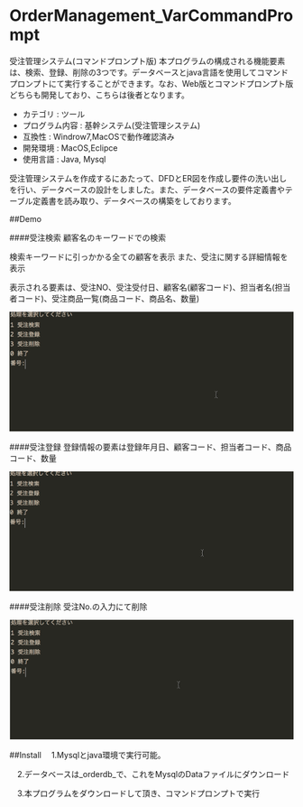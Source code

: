 # OrderManagement_VarCommandPrompt

受注管理システム(コマンドプロンプト版)
本プログラムの構成される機能要素は、検索、登録、削除の3つです。データベースとjava言語を使用してコマンドプロンプトにて実行することができます。なお、Web版とコマンドプロンプト版どちらも開発しており、こちらは後者となります。


* カテゴリ : ツール
* プログラム内容 : 基幹システム(受注管理システム)
* 互換性 : Windrow7,MacOSで動作確認済み 
* 開発環境 : MacOS,Eclipce
* 使用言語 : Java, Mysql


受注管理システムを作成するにあたって、DFDとER図を作成し要件の洗い出しを行い、データベースの設計をしました。また、データベースの要件定義書やテーブル定義書を読み取り、データベースの構築をしております。

##Demo

####受注検索
顧客名のキーワードでの検索

検索キーワードに引っかかる全ての顧客を表示
また、受注に関する詳細情報を表示

表示される要素は、受注NO、受注受付日、顧客名(顧客コード)、担当者名(担当者コード)、受注商品一覧(商品コード、商品名、数量)

<img src="https://github.com/masapixyon/OrderManagement_VarCommandPrompt/blob/master/gif/Search.gif" width="700">

####受注登録
登録情報の要素は登録年月日、顧客コード、担当者コード、商品コード、数量

<img src="https://github.com/masapixyon/OrderManagement_VarCommandPrompt/blob/master/gif/Registration.gif" width="700">

####受注削除
受注No.の入力にて削除

<img src="https://github.com/masapixyon/OrderManagement_VarCommandPrompt/blob/master/gif/Deletion.gif" width="700">


##Install
　1.Mysqlとjava環境で実行可能。

　2.データベースは_orderdb_で、これをMysqlのDataファイルにダウンロード

　3.本プログラムをダウンロードして頂き、コマンドプロンプトで実行

